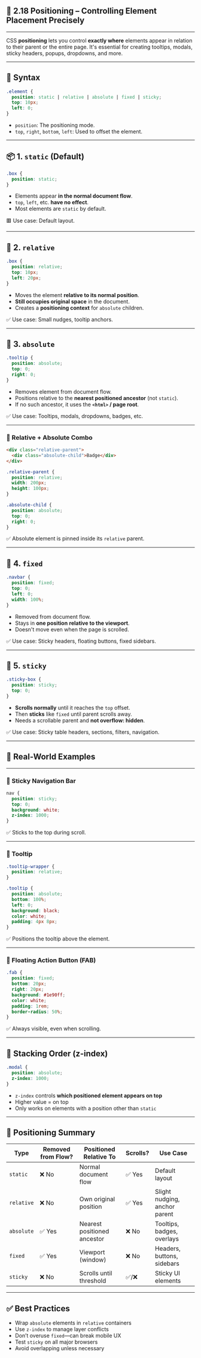 ## 📌 2.18 **Positioning** – Controlling Element Placement Precisely

---

CSS **positioning** lets you control **exactly where** elements appear in relation to their parent or the entire page. It's essential for creating tooltips, modals, sticky headers, popups, dropdowns, and more.

---

## 🔧 Syntax

```css
.element {
  position: static | relative | absolute | fixed | sticky;
  top: 10px;
  left: 0;
}
```

* `position`: The positioning mode.
* `top`, `right`, `bottom`, `left`: Used to offset the element.

---

## 📦 1. `static` (Default)

```css
.box {
  position: static;
}
```

* Elements appear **in the normal document flow**.
* `top`, `left`, etc. **have no effect**.
* Most elements are `static` by default.

🟥 Use case: Default layout.

---

## 📍 2. `relative`

```css
.box {
  position: relative;
  top: 10px;
  left: 20px;
}
```

* Moves the element **relative to its normal position**.
* **Still occupies original space** in the document.
* Creates a **positioning context** for `absolute` children.

✅ Use case: Small nudges, tooltip anchors.

---

## 📌 3. `absolute`

```css
.tooltip {
  position: absolute;
  top: 0;
  right: 0;
}
```

* Removes element from document flow.
* Positions relative to the **nearest positioned ancestor** (not `static`).
* If no such ancestor, it uses the **`<html>` / page root**.

✅ Use case: Tooltips, modals, dropdowns, badges, etc.

---

### 🔁 Relative + Absolute Combo

```html
<div class="relative-parent">
  <div class="absolute-child">Badge</div>
</div>
```

```css
.relative-parent {
  position: relative;
  width: 200px;
  height: 100px;
}

.absolute-child {
  position: absolute;
  top: 0;
  right: 0;
}
```

✅ Absolute element is pinned inside its `relative` parent.

---

## 📌 4. `fixed`

```css
.navbar {
  position: fixed;
  top: 0;
  left: 0;
  width: 100%;
}
```

* Removed from document flow.
* Stays in **one position** **relative to the viewport**.
* Doesn't move even when the page is scrolled.

✅ Use case: Sticky headers, floating buttons, fixed sidebars.

---

## 🧲 5. `sticky`

```css
.sticky-box {
  position: sticky;
  top: 0;
}
```

* **Scrolls normally** until it reaches the `top` offset.
* Then **sticks** like `fixed` until parent scrolls away.
* Needs a scrollable parent and **not overflow: hidden**.

✅ Use case: Sticky table headers, sections, filters, navigation.

---

## 🧪 Real-World Examples

---

### 🧭 Sticky Navigation Bar

```css
nav {
  position: sticky;
  top: 0;
  background: white;
  z-index: 1000;
}
```

✅ Sticks to the top during scroll.

---

### 💬 Tooltip

```css
.tooltip-wrapper {
  position: relative;
}

.tooltip {
  position: absolute;
  bottom: 100%;
  left: 0;
  background: black;
  color: white;
  padding: 4px 8px;
}
```

✅ Positions the tooltip above the element.

---

### 📌 Floating Action Button (FAB)

```css
.fab {
  position: fixed;
  bottom: 20px;
  right: 20px;
  background: #1e90ff;
  color: white;
  padding: 1rem;
  border-radius: 50%;
}
```

✅ Always visible, even when scrolling.

---

## 🧠 Stacking Order (z-index)

```css
.modal {
  position: absolute;
  z-index: 1000;
}
```

* `z-index` controls **which positioned element appears on top**
* Higher value = on top
* Only works on elements with a position other than `static`

---

## 🧠 Positioning Summary

| Type       | Removed from Flow? | Positioned Relative To      | Scrolls? | Use Case                      |
| ---------- | ------------------ | --------------------------- | -------- | ----------------------------- |
| `static`   | ❌ No               | Normal document flow        | ✅ Yes    | Default layout                |
| `relative` | ❌ No               | Own original position       | ✅ Yes    | Slight nudging, anchor parent |
| `absolute` | ✅ Yes              | Nearest positioned ancestor | ❌ No     | Tooltips, badges, overlays    |
| `fixed`    | ✅ Yes              | Viewport (window)           | ❌ No     | Headers, buttons, sidebars    |
| `sticky`   | ❌ No               | Scrolls until threshold     | ✅/❌      | Sticky UI elements            |

---

## ✅ Best Practices

* Wrap `absolute` elements in `relative` containers
* Use `z-index` to manage layer conflicts
* Don’t overuse `fixed`—can break mobile UX
* Test `sticky` on all major browsers
* Avoid overlapping unless necessary
